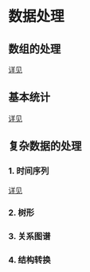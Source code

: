 # 数据处理

## 数组的处理

[详见](./array.md)

## 基本统计

[详见](./basic.md)

## 复杂数据的处理

### 1. 时间序列

[详见](./time-series.md)

### 2. 树形

### 3. 关系图谱

### 4. 结构转换
